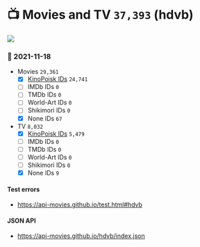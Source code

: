 # :tv: Movies and TV `37,393` (hdvb)

<a href="https://API-Movies.github.io"><img src="https://API-Movies.github.io/banner.png?cache"></a>

### :date: 2021-11-18
- Movies `29,361`
  - [x] <a href="https://API-Movies.github.io/hdvb/movie_kinopoisk_ids.json">KinoPoisk IDs</a> `24,741`
  - [ ] IMDb IDs `0`
  - [ ] TMDb IDs `0`
  - [ ] World-Art IDs `0`
  - [ ] Shikimori IDs `0`
  - [x] None IDs `67`
- TV `8,032`
  - [x] <a href="https://API-Movies.github.io/hdvb/tv_kinopoisk_ids.json">KinoPoisk IDs</a> `5,479`
  - [ ] IMDb IDs `0`
  - [ ] TMDb IDs `0`
  - [ ] World-Art IDs `0`
  - [ ] Shikimori IDs `0`
  - [x] None IDs `9`
#### Test errors
- <a href='https://api-movies.github.io/test.html#hdvb'>https://api-movies.github.io/test.html#hdvb</a>
#### JSON API
- <a href='https://api-movies.github.io/hdvb/index.json'>https://api-movies.github.io/hdvb/index.json</a>
